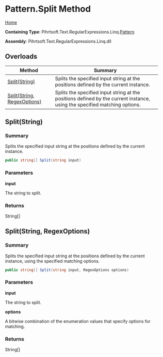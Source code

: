 # Pattern\.Split Method

[Home](../../../../../../README.md)

**Containing Type**: Pihrtsoft\.Text\.RegularExpressions\.Linq\.[Pattern](../README.md)

**Assembly**: Pihrtsoft\.Text\.RegularExpressions\.Linq\.dll

## Overloads

| Method | Summary |
| ------ | ------- |
| [Split(String)](#Pihrtsoft_Text_RegularExpressions_Linq_Pattern_Split_System_String_) | Splits the specified input string at the positions defined by the current instance\. |
| [Split(String, RegexOptions)](#Pihrtsoft_Text_RegularExpressions_Linq_Pattern_Split_System_String_System_Text_RegularExpressions_RegexOptions_) | Splits the specified input string at the positions defined by the current instance, using the specified matching options\. |

## Split\(String\) <a name="Pihrtsoft_Text_RegularExpressions_Linq_Pattern_Split_System_String_"></a>

### Summary

Splits the specified input string at the positions defined by the current instance\.

```csharp
public string[] Split(string input)
```

### Parameters

**input**

The string to split\.

### Returns

String\[\]

## Split\(String, RegexOptions\) <a name="Pihrtsoft_Text_RegularExpressions_Linq_Pattern_Split_System_String_System_Text_RegularExpressions_RegexOptions_"></a>

### Summary

Splits the specified input string at the positions defined by the current instance, using the specified matching options\.

```csharp
public string[] Split(string input, RegexOptions options)
```

### Parameters

**input**

The string to split\.

**options**

A bitwise combination of the enumeration values that specify options for matching\.

### Returns

String\[\]

